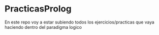 # PracticasProlog
En este repo voy a estar subiendo todos los ejercicios/practicas que vaya haciendo dentro del paradigma logico 
